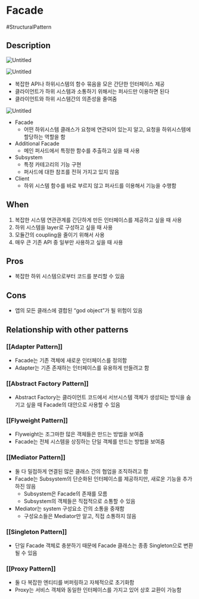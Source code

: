 # Facade

#StructuralPattern

## Description

![Untitled](Untitled%2020.png)

![Untitled](Untitled%2021.png)

- 복잡한 API나 하위시스템의 함수 묶음을 모은 간단한 인터페이스 제공
- 클라이언트가 하위 시스템과 소통하기 위해서는 퍼사드만 이용하면 된다
- 클라이언트와 하위 시스템간의 의존성을 줄여줌

![Untitled](Untitled%2022.png)

- Facade
  - 어떤 하위시스템 클래스가 요청에 연관되어 있는지 알고, 요청을 하위시스템에 할당하는 역할을 함
- Additional Facade
  - 메인 퍼사드에서 특정한 함수를 추출하고 싶을 때 사용
- Subsystem
  - 특정 카테고리의 기능 구현
  - 퍼사드에 대한 참조를 전혀 가지고 있지 않음
- Client
  - 하위 시스템 함수를 바로 부르지 않고 퍼사드를 이용해서 기능을 수행함

## When

1. 복잡한 시스템 연관관계를 간단하게 만든 인터페이스를 제공하고 싶을 때 사용
2. 하위 시스템을 layer로 구성하고 싶을 때 사용
3. 모듈간의 coupling을 줄이기 위해서 사용
4. 매우 큰 기존 API 중 일부만 사용하고 싶을 때 사용

## Pros

- 복잡한 하위 시스템으로부터 코드를 분리할 수 있음

## Cons

- 앱의 모든 클래스에 결합된 “god object”가 될 위험이 있음

## Relationship with other patterns

### [[Adapter Pattern]]

- Facade는 기존 객체에 새로운 인터페이스를 정의함
- Adapter는 기존 존재하는 인터페이스를 유용하게 만들려고 함

### [[Abstract Factory Pattern]]

- Abstract Factory는 클라이언트 코드에서 서브시스템 객체가 생성되는 방식을 숨기고 싶을 때 Facade의 대안으로 사용할 수 있음

### [[Flyweight Pattern]]

- Flyweight는 조그마한 많은 객체들은 만드는 방법을 보여줌
- Facade는 전체 시스템을 상징하는 단일 객체를 만드는 방법을 보여줌

### [[Mediator Pattern]]

- 둘 다 밀접하게 연결된 많은 클래스 간의 협업을 조직하려고 함
- Facade는 Subsystem의 단순화된 인터페이스를 제공하지만, 새로운 기능을 추가하진 않음
  - Subsystem은 Facade의 존재를 모름
  - Subsystem의 객체들은 직접적으로 소통할 수 있음
- Mediator는 system 구성요소 간의 소통을 중재함
  - 구성요소들은 Mediator만 알고, 직접 소통하지 않음

### [[Singleton Pattern]]

- 단일 Facade 객체로 충분하기 때문에 Facade 클래스는 종종 Singleton으로 변환될 수 있음

### [[Proxy Pattern]]

- 둘 다 복잡한 엔티티를 버퍼링하고 자체적으로 초기화함
- Proxy는 서비스 객체와 동일한 인터페이스를 가지고 있어 상호 교환이 가능함
